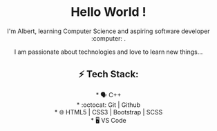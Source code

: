 ## <h1 align="center"> Hello World ! </h1>

<p align="center"> I'm Albert, learning Computer Science and aspiring software developer :computer: . </p>
<p align="center"> I am passionate about technologies and love to learn new things... </p>

## <h2 align="center"> ⚡ Tech Stack: </h2>

 <p align="center">
 * 🗣 C++ 
 <br>
 * :octocat: Git | Github
 <br>
 * 🌐 HTML5 | CSS3 | Bootstrap | SCSS 
 <br>
 * 🖥️ VS Code 
 </p>

